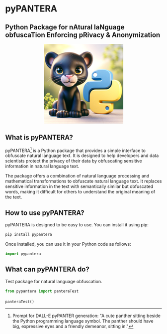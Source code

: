 # pyPANTERA
## Python **P**ackage for n**A**tural la**N**guage obfusca**T**ion **E**nforcing p**R**ivacy & **A**nonymization
<p align="center">
    <img src="https://raw.githubusercontent.com/Kekkodf/pypantera/main/images/pyPANTER.webp?token=GHSAT0AAAAAACKHJ56RYA3A4IHIFCG4LMNWZQOWX6Q" width="255">
</p>

## What is pyPANTERA?

pyPANTERA[^1] is a Python package that provides a simple interface to obfuscate natural language text. It is designed to help developers and data scientists protect the privacy of their data by obfuscating sensitive information in natural language text. 

The package offers a combination of natural language processing and mathematical transformations to obfuscate natural language text. It replaces sensitive information in the text with semantically similar but obfuscated words, making it difficult for others to understand the original meaning of the text.

## How to use pyPANTERA?

pyPANTERA is designed to be easy to use. You can install it using pip:

```bash
pip install pypantera
```

Once installed, you can use it in your Python code as follows:

```python
import pypantera
```

## What can pyPANTERA do?

Test package for natural language obfuscation.

```python
from pypantera import panteraTest

panteraTest()
```



[^1]: Prompt for DALL-E pyPANTER generation: "A cute panther sitting beside the Python programming language symbol. The panther should have big, expressive eyes and a friendly demeanor, sitting in."
